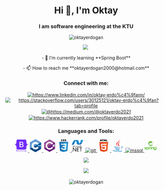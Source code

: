 <div align="center">
<h1 align="center">Hi 👋, I'm Oktay</h1>
<h3 align="center">I am software engineering at the KTU</h3>

<p align="center"> <img src="https://komarev.com/ghpvc/?username=oktayerdogan&label=Profile%20views&color=0e75b6&style=flat" alt="oktayerdogan" /> </p>
<div> <img src="https://wakatime.com/badge/user/ed5d385a-b44d-4fa3-9d72-ef87d2f1bf32.svg"/> </div>
<p align="center">
- 🌱 I’m currently learning **Spring Boot**
</p>
<p align="center">
- 📫 How to reach me **oktayerdogan2000@hotmail.com**
</p>
<h3 align="center">Connect with me:</h3>
<p align="center">
<a href="https://linkedin.com/in/oktay-erdo%c4%9fann/" target="blank"><img align="center" src="https://raw.githubusercontent.com/rahuldkjain/github-profile-readme-generator/master/src/images/icons/Social/linked-in-alt.svg" alt="https://www.linkedin.com/in/oktay-erdo%c4%9fann/" height="30" width="40" /></a>
<a href="https://stackoverflow.com/users/30125121/oktay-erdo%c4%9fan?tab=profile" target="blank"><img align="center" src="https://raw.githubusercontent.com/rahuldkjain/github-profile-readme-generator/master/src/images/icons/Social/stack-overflow.svg" alt="https://stackoverflow.com/users/30125121/oktay-erdo%c4%9fan?tab=profile" height="30" width="40" /></a>
<a href="https://medium.com/@oktayerdo2021" target="blank"><img align="center" src="https://raw.githubusercontent.com/rahuldkjain/github-profile-readme-generator/master/src/images/icons/Social/medium.svg" alt="@https://medium.com/@oktayerdo2021" height="30" width="40" /></a>
<a href="https://www.hackerrank.com/profile/oktayerdo2021" target="blank"><img align="center" src="https://raw.githubusercontent.com/rahuldkjain/github-profile-readme-generator/master/src/images/icons/Social/hackerrank.svg" alt="https://www.hackerrank.com/profile/oktayerdo2021" height="30" width="40" /></a>
</p>

<h3 align="center">Languages and Tools:</h3>
<p align="center"> <a href="https://getbootstrap.com" target="_blank" rel="noreferrer"> <img src="https://raw.githubusercontent.com/devicons/devicon/master/icons/bootstrap/bootstrap-plain-wordmark.svg" alt="bootstrap" width="40" height="40"/> </a> <a href="https://www.w3schools.com/cpp/" target="_blank" rel="noreferrer"> <img src="https://raw.githubusercontent.com/devicons/devicon/master/icons/cplusplus/cplusplus-original.svg" alt="cplusplus" width="40" height="40"/> </a> <a href="https://www.w3schools.com/cs/" target="_blank" rel="noreferrer"> <img src="https://raw.githubusercontent.com/devicons/devicon/master/icons/csharp/csharp-original.svg" alt="csharp" width="40" height="40"/> </a> <a href="https://www.w3schools.com/css/" target="_blank" rel="noreferrer"> <img src="https://raw.githubusercontent.com/devicons/devicon/master/icons/css3/css3-original-wordmark.svg" alt="css3" width="40" height="40"/> </a> <a href="https://dotnet.microsoft.com/" target="_blank" rel="noreferrer"> <img src="https://raw.githubusercontent.com/devicons/devicon/master/icons/dot-net/dot-net-original-wordmark.svg" alt="dotnet" width="40" height="40"/> </a> <a href="https://git-scm.com/" target="_blank" rel="noreferrer"> <img src="https://www.vectorlogo.zone/logos/git-scm/git-scm-icon.svg" alt="git" width="40" height="40"/> </a> <a href="https://www.w3.org/html/" target="_blank" rel="noreferrer"> <img src="https://raw.githubusercontent.com/devicons/devicon/master/icons/html5/html5-original-wordmark.svg" alt="html5" width="40" height="40"/> </a> <a href="https://www.java.com" target="_blank" rel="noreferrer"> <img src="https://raw.githubusercontent.com/devicons/devicon/master/icons/java/java-original.svg" alt="java" width="40" height="40"/> </a> <a href="https://www.microsoft.com/en-us/sql-server" target="_blank" rel="noreferrer"> <img src="https://www.svgrepo.com/show/303229/microsoft-sql-server-logo.svg" alt="mssql" width="40" height="40"/> </a> 
  <a href="https://spring.io/projects/spring-boot" target="_blank" rel="noreferrer">
  <img src="https://raw.githubusercontent.com/devicons/devicon/master/icons/spring/spring-original-wordmark.svg" alt="springboot" width="40" height="40" />
</a>

  </a> </p>
</div>
<p href="https://github.com/oktayerdogan" align="center">
  <img height="180em" src="https://github-readme-stats-eight-theta.vercel.app/api?username=oktayerdogan&show_icons=true&theme=tokyonight&include_all_commits=true&count_private=true"/>
</p>

<p href="https://github.com/oktayerdogan" align="center">
  <img height="180em" src="https://github-readme-stats-eight-theta.vercel.app/api/top-langs/?username=oktayerdogan&layout=compact&langs_count=8&theme=tokyonight"/>
</p>

<p align="center"><img align="center" src="https://github-readme-streak-stats.herokuapp.com/?user=oktayerdogan&theme=tokyonight"" alt="oktayerdogan" /></p>
